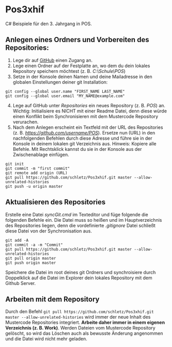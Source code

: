 # Pos3xhif
C# Beispiele für den 3. Jahrgang in POS.

## Anlegen eines Ordners und Vorbereiten des Repositories:
1. Lege dir auf [GitHub] einen Zugang an.
2. Lege einen Ordner auf der Festplatte an, wo dem du dein lokales Repository speichern möchtest 
    (z. B. *C:\Schule\POS*)
3. Setze in der Konsole deinen Namen und deine Mailadresse in den globalen Einstellungen deiner
   git Installation:
```
git config --global user.name "FIRST_NAME LAST_NAME"
git config --global user.email "MY_NAME@example.com"
```
4. Lege auf GitHub unter *Repositories* ein neues Repository (z. B. *POS*) an. Wichtig: Initialisiere
    es NICHT mit einer Readme Datei, denn diese würde einen Konflikt beim Synchronisieren mit dem 
    Mustercode Repository verurachen. 
5.  Nach dem Anlegen erscheint ein Textfeld mit der URL des Repositories (z. B. *https://github.com/username/POS*).
    Ersetze nun (URL) in den nachfolgenden Befehlen durch diese Adresse und führe sie
    in der Konsole in deinem lokalen git Verzeichnis aus. Hinweis: Kopiere alle Befehle. Mit 
    Rechtsklick kannst du sie in der Konsole aus der Zwischenablage einfügen.
```
git init
git commit -m "first commit"
git remote add origin (URL)
git pull https://github.com/schletz/Pos3xhif.git master --allow-unrelated-histories
git push -u origin master
```

## Aktualisieren des Repositories
Erstelle eine Datei *syncGit.cmd* im Texteditor und füge folgende die folgenden Befehle ein. Die Datei
muss so heißen und im Hauptverzeichnis des Repositories liegen, denn die vordefinierte *.gitignore*
Datei schließt diese Datei von der Synchronisation aus.
```
git add -A
git commit -a -m "Commit"
git pull https://github.com/schletz/Pos3xhif.git master --allow-unrelated-histories
git pull origin master
git push origin master
```

Speichere die Datei im root deines git Ordners und synchroisiere durch Doppelklick auf die Datei im
Explorer dein lokales Repository mit dem Github Server.

## Arbeiten mit dem Repository
Durch den Befehl 
`git pull https://github.com/schletz/Pos3xhif.git master --allow-unrelated-histories`
wird immer der neue Inhalt des Mustercode Repositories integriert. **Arbeite daher immer in einem
eigenen Verzeichnis (z. B. Work)**. Werden Dateien vom Mustercode Repository gelöscht, so wird das
Löschen auch als bewusste Änderung angenommen und die Datei wird nicht mehr geladen.

[GitHub]: https://github.com
